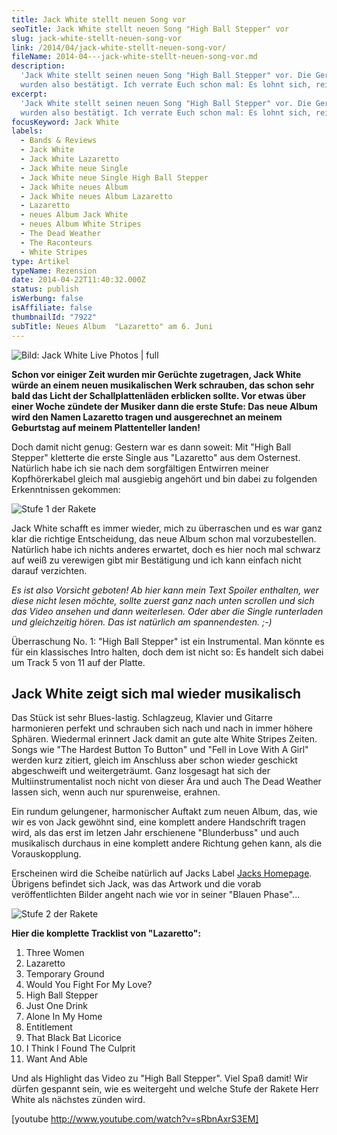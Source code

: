 ```yaml
---
title: Jack White stellt neuen Song vor
seoTitle: Jack White stellt neuen Song "High Ball Stepper" vor
slug: jack-white-stellt-neuen-song-vor
link: /2014/04/jack-white-stellt-neuen-song-vor/
fileName: 2014-04---jack-white-stellt-neuen-song-vor.md
description:
  'Jack White stellt seinen neuen Song "High Ball Stepper" vor. Die Gerüchte
  wurden also bestätigt. Ich verrate Euch schon mal: Es lohnt sich, reinzuhören!'
excerpt:
  'Jack White stellt seinen neuen Song "High Ball Stepper" vor. Die Gerüchte
  wurden also bestätigt. Ich verrate Euch schon mal: Es lohnt sich, reinzuhören!'
focusKeyword: Jack White
labels:
  - Bands & Reviews
  - Jack White
  - Jack White Lazaretto
  - Jack White neue Single
  - Jack White neue Single High Ball Stepper
  - Jack White neues Album
  - Jack White neues Album Lazaretto
  - Lazaretto
  - neues Album Jack White
  - neues Album White Stripes
  - The Dead Weather
  - The Raconteurs
  - White Stripes
type: Artikel
typeName: Rezension
date: 2014-04-22T11:40:32.000Z
status: publish
isWerbung: false
isAffiliate: false
thumbnailId: "7922"
subTitle: Neues Album  "Lazaretto" am 6. Juni
---
```


![Bild: Jack White Live Photos | full](http://cardamonchai.files.wordpress.com/2014/04/jack3.jpg " [](http://jackwhiteiii.com/live-photos/)  Bild: Jack White Live Photos")

<strong>Schon vor einiger Zeit wurden mir Gerüchte zugetragen, Jack White würde
an einem neuen musikalischen Werk schrauben, das schon sehr bald das Licht der
Schallplattenläden erblicken sollte. Vor etwas über einer Woche zündete der
Musiker dann die erste Stufe: Das neue Album wird den Namen Lazaretto tragen und
ausgerechnet an meinem Geburtstag auf meinem Plattenteller landen!</strong>

Doch damit nicht genug: Gestern war es dann soweit: Mit "High Ball Stepper"
kletterte die erste Single aus "Lazaretto" aus dem Osternest. Natürlich habe ich
sie nach dem sorgfältigen Entwirren meiner Kopfhörerkabel gleich mal ausgiebig
angehört und bin dabei zu folgenden Erkenntnissen gekommen:

![Stufe 1 der Rakete](http://cardamonchai.files.wordpress.com/2014/04/jack.png " [](http://www.rollingstone.com/music/news/jack-white-hits-the-road-on-lazaretto-summer-tour-20140407)  Stufe 1 der Rakete")

Jack White schafft es immer wieder, mich zu überraschen und es war ganz klar die
richtige Entscheidung, das neue Album schon mal vorzubestellen. Natürlich habe
ich nichts anderes erwartet, doch es hier noch mal schwarz auf weiß zu verewigen
gibt mir Bestätigung und ich kann einfach nicht darauf verzichten.

<em>Es ist also Vorsicht geboten! Ab hier kann mein Text Spoiler enthalten, wer
diese nicht lesen möchte, sollte zuerst ganz nach unten scrollen und sich das
Video ansehen und dann weiterlesen. Oder aber die Single runterladen und
gleichzeitig hören. Das ist natürlich am spannendesten. ;-)</em>

Überraschung No. 1: "High Ball Stepper" ist ein Instrumental. Man könnte es für
ein klassisches Intro halten, doch dem ist nicht so: Es handelt sich dabei um
Track 5 von 11 auf der Platte.

## Jack White zeigt sich mal wieder musikalisch

Das Stück ist sehr Blues-lastig. Schlagzeug, Klavier und Gitarre harmonieren
perfekt und schrauben sich nach und nach in immer höhere Sphären. Wiedermal
erinnert Jack damit an gute alte White Stripes Zeiten. Songs wie "The Hardest
Button To Button" und "Fell in Love With A Girl" werden kurz zitiert, gleich im
Anschluss aber schon wieder geschickt abgeschweift und weitergeträumt. Ganz
losgesagt hat sich der Multiinstrumentalist noch nicht von dieser Ära und auch
The Dead Weather lassen sich, wenn auch nur spurenweise, erahnen.

Ein rundum gelungener, harmonischer Auftakt zum neuen Album, das, wie wir es von
Jack gewöhnt sind, eine komplett andere Handschrift tragen wird, als das erst im
letzen Jahr erschienene "Blunderbuss" und auch musikalisch durchaus in eine
komplett andere Richtung gehen kann, als die Vorauskopplung.

Erscheinen wird die Scheibe natürlich auf Jacks Label
[Jacks Homepage](http://thirdmanrecords.com/). Übrigens befindet sich Jack, was
das Artwork und die vorab veröffentlichten Bilder angeht nach wie vor in seiner
"Blauen Phase"...

![Stufe 2 der Rakete](http://cardamonchai.files.wordpress.com/2014/04/jack2.jpg?w=576 " [](https://itunes.apple.com/de/album/lazaretto/id857917614?ign-mpt=uo%3D4)  Stufe 2 der Rakete")

<strong>Hier die komplette Tracklist von "Lazaretto":</strong><ol><li>Three
Women</li><li>Lazaretto</li><li>Temporary Ground</li><li>Would You Fight For My
Love?</li><li>High Ball Stepper</li><li>Just One Drink</li><li>Alone In My
Home</li><li>Entitlement</li><li>That Black Bat Licorice</li><li>I Think I Found
The Culprit</li><li>Want And Able</li></ol>

Und als Highlight das Video zu "High Ball Stepper". Viel Spaß damit! Wir dürfen
gespannt sein, wie es weitergeht und welche Stufe der Rakete Herr White als
nächstes zünden wird.
[](//2014/04/22/sondermeldung-schnellste-platte-der-welt-veroffentlicht/)

[youtube http://www.youtube.com/watch?v=sRbnAxrS3EM]
